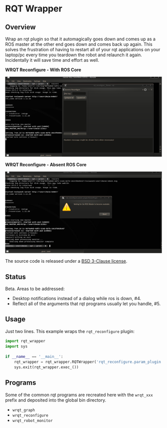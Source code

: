 # RQT Wrapper

## Overview

Wrap an rqt plugin so that it automagically goes down and comes up as a ROS master
at the other end goes down and comes back up again. This solves the frustration of
having to restart all of your rqt applications on your laptop/pc every time you
teardown the robot and relaunch it again. Incidentally it will save time and effort as well.

**WRQT Reconfigure - With ROS Core**

![With ROS Core](images/wrqt_reconfigure_ros.png)

**WRQT Reconfigure - Absent ROS Core**

![Absent ROS Core](images/wrqt_reconfigure_noros.png)

The source code is released under a [BSD 3-Clause license](LICENSE).

## Status

Beta. Areas to be addressed:

* Desktop notifications instead of a dialog while ros is down, #4.
* Reflect all of the arguments that rqt programs usually let you handle, #5.

## Usage

Just two lines. This example wraps the `rqt_reconfigure` plugin:

```python
import rqt_wrapper
import sys

if __name__ == '__main__':
    rqt_wrapper = rqt_wrapper.RQTWrapper('rqt_reconfigure.param_plugin.ParamPlugin')
    sys.exit(rqt_wrapper.exec_())
```

## Programs

Some of the common rqt programs are recreated here with the `wrqt_xxx` prefix and
deposited into the global bin directory.

* `wrqt_graph`
* `wrqt_reconfigure`
* `wrqt_robot_monitor`

